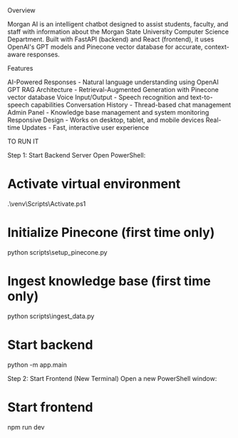 Overview

Morgan AI is an intelligent chatbot designed to assist students, faculty, and staff with information about the Morgan State University Computer Science Department. Built with FastAPI (backend) and React (frontend), it uses OpenAI's GPT models and Pinecone vector database for accurate, context-aware responses.

Features

AI-Powered Responses - Natural language understanding using OpenAI GPT
RAG Architecture - Retrieval-Augmented Generation with Pinecone vector database
Voice Input/Output - Speech recognition and text-to-speech capabilities
Conversation History - Thread-based chat management
Admin Panel - Knowledge base management and system monitoring
Responsive Design - Works on desktop, tablet, and mobile devices
Real-time Updates - Fast, interactive user experience

TO RUN IT

Step 1: Start Backend Server
Open PowerShell:


# Activate virtual environment
.\venv\Scripts\Activate.ps1

# Initialize Pinecone (first time only)
python scripts\setup_pinecone.py

# Ingest knowledge base (first time only)
python scripts\ingest_data.py

# Start backend
python -m app.main


Step 2: Start Frontend (New Terminal)
Open a new PowerShell window:

# Start frontend
npm run dev

